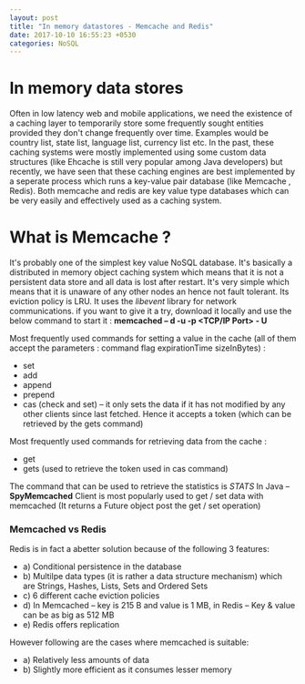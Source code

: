 ```yaml
---
layout: post
title: "In memory datastores - Memcache and Redis"
date: 2017-10-10 16:55:23 +0530
categories: NoSQL
---
```


# In memory data stores
Often in low latency web and mobile applications, we need the existence of a caching layer to temporarily store some frequently sought entities provided they don't change frequently over time. Examples would be country list, state list, language list, currency list etc. In the past, these caching systems were mostly implemented using some custom data structures (like Ehcache is still very popular among Java developers) but recently, we have seen that these caching engines are best implemented by a seperate process which runs a key-value pair database (like Memcache , Redis).
Both memcache and redis are key value type databases which can be very easily and effectively used as a caching system.

# What is Memcache ?
It's probably one of the simplest key value NoSQL database. It's basically a distributed in memory object caching system which means that it is not a persistent data store and all data is lost after restart. It's very simple which means that it is unaware of any other nodes an hence not fault tolerant. Its eviction policy is LRU.
It uses the *libevent* library for network communications. 
if you want to give it a try, download it locally and use the below command to start it : **memcached – d -u <UserName> -p <TCP/IP Port> - U <UDP Port>**

Most frequently used commands for setting a value in the cache (all of them accept the parameters : command flag expirationTime sizeInBytes) :
* set
* add
* append
* prepend
* cas (check and set) – it only sets the data if it has not modified by any other clients since last fetched. Hence it accepts a token (which can be retrieved by the gets command)

Most frequently used commands for retrieving data from the cache :
* get
* gets (used to retrieve the token used in cas command)

The command that can be used to retrieve the statistics is  *STATS*
In Java – **SpyMemcached** Client is most popularly used to get / set data with memcached (It returns a Future object post the get / set operation)

### Memcached vs Redis
Redis is in fact a abetter solution because of the following 3 features:
* a) Conditional persistence in the database
* b) Multilpe data types (it is rather a data structure mechanism) which are Strings, Hashes, Lists, Sets and Ordered Sets
* c) 6 different cache eviction policies
* d) In Memcached – key is 215 B and value is 1 MB, in Redis – Key & value can be as big as 512 MB
* e) Redis offers replication

However following are the cases where memcached is suitable:
* a) Relatively less amounts of data
* b) Slightly more efficient as it consumes lesser memory
